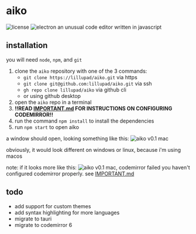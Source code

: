 # aiko
![license](https://img.shields.io/github/license/lillupad/aiko.svg)
![electron](https://img.shields.io/badge/Electron-191970?style=flat&logo=Electron&logoColor=white)
an unusual code editor written in javascript

## installation
you will need `node`, `npm`, and `git`


1. clone the `aiko` repository with one of the 3 commands:
    * `git clone https://lillupad/aiko.git` via https
    * `git clone git@github.com:lillupad/aiko.git` via ssh
    * `gh repo clone lillupad/aiko` via github cli
    * or using github desktop
2. open the `aiko` repo in a terminal
3. **!!READ [IMPORTANT.md](aiko/lib/IMPORTANT.md) FOR INSTRUCTIONS ON CONFIGURING CODEMIRROR!!**
3. run the command `npm install` to install the dependencies
4. run `npm start` to open aiko

a window should open, looking something like this:
![aiko v0.1 mac](https://i.imgur.com/mbNf3TH.png)

obviously, it would look different on windows or linux, because i'm using macos

note: if it looks more like this:
![aiko v0.1 mac, codemirror failed](https://i.imgur.com/NS8JrpI.png)
you haven't configured codemirror properly. see [IMPORTANT.md](aiko/lib/IMPORTANT.md)

## todo
* add support for custom themes
* add syntax highlighting for more languages
* migrate to tauri
* migrate to codemirror 6
